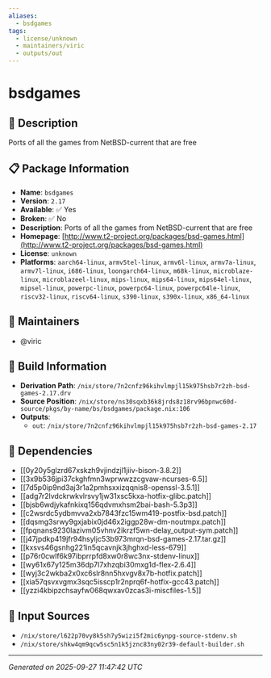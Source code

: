 ```yaml
---
aliases:
  - bsdgames
tags:
  - license/unknown
  - maintainers/viric
  - outputs/out
---
```


# bsdgames

## 📝 Description

Ports of all the games from NetBSD-current that are free

## 📋 Package Information

- **Name**: `bsdgames`
- **Version**: `2.17`
- **Available**: ✅ Yes
- **Broken**: ✅ No
- **Description**: Ports of all the games from NetBSD-current that are free
- **Homepage**: [http://www.t2-project.org/packages/bsd-games.html](http://www.t2-project.org/packages/bsd-games.html)
- **License**: `unknown`
- **Platforms**: `aarch64-linux`, `armv5tel-linux`, `armv6l-linux`, `armv7a-linux`, `armv7l-linux`, `i686-linux`, `loongarch64-linux`, `m68k-linux`, `microblaze-linux`, `microblazeel-linux`, `mips-linux`, `mips64-linux`, `mips64el-linux`, `mipsel-linux`, `powerpc-linux`, `powerpc64-linux`, `powerpc64le-linux`, `riscv32-linux`, `riscv64-linux`, `s390-linux`, `s390x-linux`, `x86_64-linux`
## 👥 Maintainers

- @viric


## 🔧 Build Information

- **Derivation Path**: `/nix/store/7n2cnfz96kihvlmpjl15k975hsb7r2zh-bsd-games-2.17.drv`
- **Source Position**: `/nix/store/ns30sqxb36k8jrds8z18rv96bpnwc60d-source/pkgs/by-name/bs/bsdgames/package.nix:106`
- **Outputs**:
  - `out`:  `/nix/store/7n2cnfz96kihvlmpjl15k975hsb7r2zh-bsd-games-2.17`

## 🔗 Dependencies

- [[0y20y5glzrd67xskzh9vjindzjl1jiiv-bison-3.8.2]]
- [[3x9b536jpi37ckghfmn3wprwwzzcgvaw-ncurses-6.5]]
- [[7d5p0ip9nd3aj3r1a2pmhsxxizqqnis8-openssl-3.5.1]]
- [[adg7r2lvdckrwkvlrsvy1jw31xsc5kxa-hotfix-glibc.patch]]
- [[bjsb6wdjykafnkixq156qdvmxhsm2bai-bash-5.3p3]]
- [[c2wsrdc5ydbmvva2xb7843fzc15wm419-postfix-bsd.patch]]
- [[dqsmg3srwy9gxjabix0jd46x2iggp28w-dm-noutmpx.patch]]
- [[fpqnans9230lazivm05vhnv2ikrzf5wn-delay_output-sym.patch]]
- [[j47jpdkp419jfr94hsyljc53b973mrqn-bsd-games-2.17.tar.gz]]
- [[kxsvs46gsnhg221in5qcavnjk3jhghxd-less-679]]
- [[p76r0cwlf6k97ibprrpfd8xw0r8wc3nx-stdenv-linux]]
- [[wy61x67y125m36dp7l7xhzqbi30mxg1d-flex-2.6.4]]
- [[wyj3c2wkba2x0xc6slr8nn5hxvgv8x7b-hotfix.patch]]
- [[xia57qsvxvgmx3sqc5isscp1r2nprq6f-hotfix-gcc43.patch]]
- [[yzzi4kbipzchsayfw068qwxav0zcas3i-miscfiles-1.5]]

## 📁 Input Sources

- `/nix/store/l622p70vy8k5sh7y5wizi5f2mic6ynpg-source-stdenv.sh`
- `/nix/store/shkw4qm9qcw5sc5n1k5jznc83ny02r39-default-builder.sh`

---
*Generated on 2025-09-27 11:47:42 UTC*
